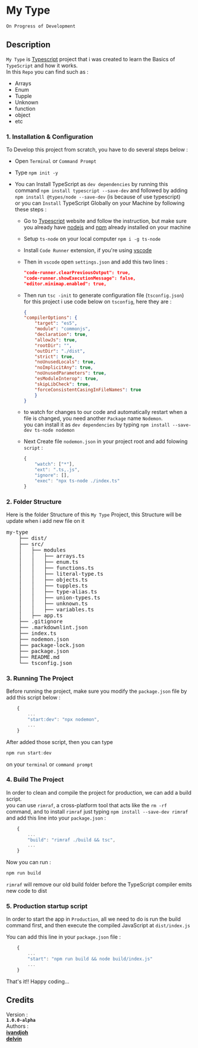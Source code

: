 # My Type

```bash
On Progress of Development
```

## Description

`My Type` is [Typescript](https://www.typescriptlang.org/) project that i was created to learn the Basics of `TypeScript` and how it works.  
In this `Repo` you can find such as :  

- Arrays  
- Enum
- Tupple
- Unknown
- function
- object
- etc

### 1. Installation & Configuration

To Develop this project from scratch, you have to do several steps below :  

- Open `Terminal` or `Command Prompt`
- Type `npm init -y`  
- You can Install TypeScript as `dev dependencies` by running this command `npm install typescript --save-dev` and followed by adding `npm install @types/node --save-dev` (is because of use typescript)  
or you can `Install` TypeScript Globally on your Machine by following these steps :  

    - Go to  [Typescript](https://www.typescriptlang.org/) website and follow the instruction, but make sure you already have [nodejs](https://nodejs.org/en/) and [npm](https://www.npmjs.com/) already installed on your machine  
    - Setup `ts-node` on your local computer `npm i -g ts-node`  
    - Install `Code Runner` extension, if you're using [vscode](https://code.visualstudio.com/)  
    - Then in `vscode` open `settings.json` and add this two lines :

        ```json
        "code-runner.clearPreviousOutput": true,
        "code-runner.showExecutionMessage": false,
        "editor.minimap.enabled": true,
        ```  

    - Then run `tsc -init` to generate configuration file (`tsconfig.json`)  
    for this project i use code below on `tsconfig`, here they are :

        ```json  
        {
        "compilerOptions": {
            "target": "es5",
            "module": "commonjs",
            "declaration": true,
            "allowJs": true,
            "rootDir": "",
            "outDir": "./dist",
            "strict": true,
            "noUnusedLocals": true,
            "noImplicitAny": true,
            "noUnusedParameters": true,
            "esModuleInterop": true,
            "skipLibCheck": true,
            "forceConsistentCasingInFileNames": true
            }
        }
        ```  

    - to watch for changes to our code and automatically restart when a file is changed, you need another `Package` name `Nodemon`.  
    you can install it as `dev dependencies` by typing `npm install --save-dev ts-node nodemon`  
    - Next Create file `nodemon.json` in your project root and add folowing `script` :  

        ```javascript
        {
            "watch": ["*"],
            "ext": ".ts,.js",
            "ignore": [],
            "exec": "npx ts-node ./index.ts"
        }
        ```

### 2. Folder Structure

Here is the folder Structure of this `My Type` Project, this Structure will be update when i add new file on it

<pre>
my-type  
    ├── dist/
    ├── src/  
    │   ├── modules  
    │   │   ├── arrays.ts  
    │   │   ├── enum.ts  
    │   │   ├── functions.ts  
    │   │   ├── literal-type.ts  
    │   │   ├── objects.ts  
    │   │   ├── tupples.ts  
    │   │   ├── type-alias.ts  
    │   │   ├── union-types.ts  
    │   │   ├── unknown.ts  
    │   │   ├── variables.ts  
    │   ├── app.ts  
    ├── .gitignore
    ├── .markdownlint.json
    ├── index.ts
    ├── nodemon.json
    ├── package-lock.json
    ├── package.json
    ├── README.md
    └── tsconfig.json
</pre>

### 3. Running The Project

Before running the project, make sure you modify the `package.json` file by add this script below :  

```javascript
    {
        ...
        "start:dev": "npx nodemon",
        ...
    }
```

After added those script, then you can type  

```javascript
npm run start:dev
```  

on your `terminal` or `command prompt`  

### 4. Build The Project

In order to clean and compile the project for production, we can add a build script.  
you can use `rimraf`, a cross-platform tool that acts like the `rm -rf` command, and to install `rimraf` just typing `npm install --save-dev rimraf` and add this line into your `package.json` :

```javascript
    {
        ...
        "build": "rimraf ./build && tsc",
        ...
    }
```

Now you can run :

```javascript
npm run build
```

`rimraf` will remove our old build folder before the TypeScript compiler emits new code to dist

### 5. Production startup script

In order to start the app in `Production`, all we need to do is run the build command first, and then execute the compiled JavaScript at `dist/index.js`

You can add this line in your `package.json` file :

```javascript
    {
        ...
        "start": "npm run build && node build/index.js"
        ...
    }
```

That's it!!
Happy coding...

## Credits

Version :   
**`1.0.0-alpha`**  
Authors :  
**[ivandjoh](https://ivandjoh.com)**  
**[delvin](https://ivandjoh.com)**
